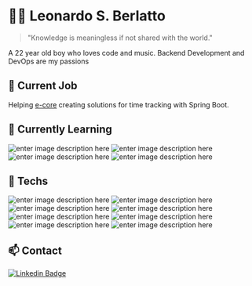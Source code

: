 # :mage_man: Leonardo S. Berlatto
> "Knowledge is meaningless if not shared with the world."
>
A 22 year old boy who loves code and music.
Backend Development and DevOps are my passions

## 📍 Current Job 
Helping [e-core](https://www.e-core.com/na-en/) creating solutions for time tracking with Spring Boot.

## 🌱 Currently Learning
![enter image description here](https://img.shields.io/badge/Kotlin%20-563dac.svg?&style=for-the-badge&logo=Kotlin&logoColor=white)
![enter image description here](https://img.shields.io/badge/Elixir%20-351350.svg?&style=for-the-badge&logo=Elixir&logoColor=white)
![enter image description here](https://img.shields.io/badge/-Kubernetes-326ee5?style=for-the-badge&logo=Kubernetes&logoColor=white)
![enter image description here](https://img.shields.io/badge/-Amazon%20EKS-f58533?style=for-the-badge&logo=amazoneks&logoColor=white)

## 🔭 Techs 
![enter image description here](https://img.shields.io/badge/-Java-f1941c?style=for-the-badge&logo=Java&logoColor=white)
![enter image description here](https://img.shields.io/badge/-Spring-6DB33F?style=for-the-badge&logo=Spring&logoColor=white)
![enter image description here](https://img.shields.io/badge/-Python-3776ab?style=for-the-badge&logo=Python&logoColor=white)
![enter image description here](https://img.shields.io/badge/-Javascript-F7DF1E?style=for-the-badge&logo=JavaScript&logoColor=black)
![enter image description here](https://img.shields.io/badge/-React-61DAFB?style=for-the-badge&logo=React&logoColor=white) 
![enter image description here](https://img.shields.io/badge/-Angular-DD0031?style=for-the-badge&logo=Angular&logoColor=white)
![enter image description here](https://img.shields.io/badge/-NodeJS-339933?style=for-the-badge&logo=Node.JS&logoColor=white)
![enter image description here](https://img.shields.io/badge/-Docker-2496ed?style=for-the-badge&logo=Docker&logoColor=white)

## 📫 Contact
[![Linkedin Badge](https://img.shields.io/badge/-LinkedIn-blue?style=for-the-badge&logo=Linkedin&logoColor=white&link=https://www.linkedin.com/public-profile/in/leonardo-berlatto-b1a654159)](https://www.linkedin.com/public-profile/in/leonardo-berlatto-b1a654159)
